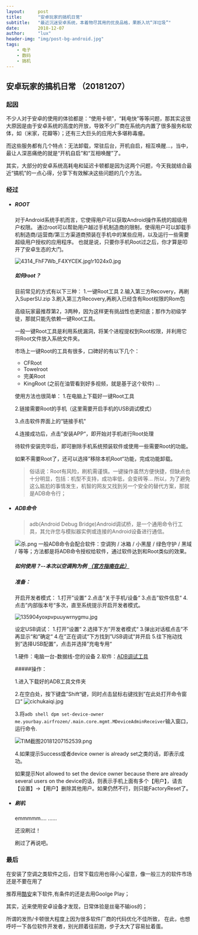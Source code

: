 ```yaml
---
layout:     post
title:      "安卓玩家的搞机日常"
subtitle:   "最近沉迷安卓系统，本着物尽其用的优良品格，果断入坑“洋垃圾”"
date:       2018-12-07
author:     "lux"
header-img: "img/post-bg-android.jpg"
tags:
    - 电子  
    - 数码
    - 搞机
---
```


## 安卓玩家的搞机日常 （20181207）
>





### 起因
不少人对于安卓的使用的体验都是：“使用卡顿”，“耗电快”等等问题，那其实这很大原因是由于安卓系统的高度的开放，导致不少厂商在系统内内置了很多服务和软体，如（米家，花瓣等）；还有三大巨头的应用大多堪称毒瘤。

而这些服务都有几个特点：无法卸载，常驻后台，开机自启，相互唤醒...，当中，最让人深恶痛绝的就是“开机自启”和“互相唤醒”了。

其实，大部分的安卓系统高耗电和延迟卡顿都是因为这两个问题，今天我就结合最近“搞机”的一点心得，分享下有效解决这些问题的几个方法。


### 经过

* ##### ROOT
	对于Android系统手机而言，它使得用户可以获取Android操作系统的超级用户权限。
    通过root可以帮助用户越过手机制造商的限制，使得用户可以卸载手机制造商/运营商/第三方渠道商预装在手机中的某些应用，以及运行一些需要超级用户授权的应用程序。
    也就是说，只要你手机Root过之后，你才算是叩开了安卓生态的大门。

    ![4314_FhF7Wb_F4XYCEK.jpg!r1024x0.jpg](https://i.loli.net/2018/12/07/5c0a20d9e9641.jpg)

   ##### 如何root？
    目前常见的方式有以下三种：
    1.一键Root工具
    2.输入第三方Recovery，再刷入SuperSU.zip
    3.刷入第三方Recovery,再刷入已经含有Root权限的Rom包

    高级玩家最推荐第2，3两种，因为这样更有挑战性也更彻底；那作为初级学徒，那就只能先依赖一键Root工具。

    一般一键Root工具是利用系统漏洞，将某个进程提权到Root权限，并利用它将Root文件放入系统文件夹。

    市场上一键Root的工具有很多，口碑好的有以下几个：
    * CFRoot
    * Towelroot
    * 完美Root
    * KingRoot (之前在油管看到好多视频，就是基于这个软件)
     ...

     使用方法也很简单：
     1.在电脑上下载好一键Root工具
     
     2.链接需要Root的手机（这里需要开启手机的USB调试模式）
     
     3.点击软件界面上的“链接手机"
     
     4.连接成功后，点击”安装APP“，即开始对手机进行Root处理

     待软件安装完毕后，即可删除手机系统预装软件或使用一些需要Root的功能。

     如果不需要Root了，还可以选择”移除本机Root“功能，完成功能卸载。

    > 俗话说：Root有风险，刷机需谨慎。一键操作虽然方便快捷，但缺点也十分明显，包括：机型不支持，成功率低，会变砖等...
    > 所以，为了避免这么尴尬的事情发生，机智的网友又找到另一个安全的替代方案，那就是ADB命令行；

* ##### ADB命令
   
   > adb(Android Debug Bridge)Android调试桥，是一个通用命令行工具，其允许您与模拟器实例或连接的Android设备进行通信。

    ![杀.png](https://i.loli.net/2018/12/07/5c0a1ceb4ef97.png)
	一般ADB命令会配合软件：空调狗 / 冰箱 / 小黑屋 / 绿色守护 / 黑域  /  等等；方法都是将ADB命令授权给软件，通过软件达到和Root类似的效果。

    ##### 如何使用？--本次以空调狗为例 [（官方指南在此）](https://github.com/hyongbai/AirFrozenGranter)

   ##### 准备：

    开启开发者模式：
    1.打开”设置“
    2.点击”关于手机/设备“
    3.点击”软件信息“
    4.点击”内部版本号“多次，直至系统提示开启开发者模式。

	![135904yoxpvpuuywrnygmu.jpg](https://i.loli.net/2018/12/07/5c0a1eb7ab474.jpg)

    设定USB调试：
    1.打开”设置“
    2.选择下方”开发者模式“
    3.弹出对话框点击”不再显示“和”确定“
    4.在”正在调试“下方找到”USB调试“并开启
    5.往下拖动找到”选择USB配置“，点击并选择”充电专用“

    1.硬件：电脑一台-数据线-您的设备
    2.软件：[ADB调试工具](https://pan.baidu.com/s/1OTAM1AjngpuNrQpN14ZWUA)

	#####操作：
  
    1.进入下载好的ADB工具文件夹
    
    2.在空白处，按下键盘”Shift“键，同时点击鼠标右键找到”在此处打开命令窗口“
    ![cichukaiqi.jpg](https://i.loli.net/2018/12/07/5c0a1cea359be.jpg)
    
    3.将`` adb shell dpm set-device-owner me.yourbay.airfrozen/.main.core.mgmt.MDeviceAdminReceiver ``输入窗口，运行命令.

    ![TIM截图20181207152539.png](https://i.loli.net/2018/12/07/5c0a2087c1101.png)
    
    
    4.如果提示Success或者device owner is already set之类的话，即表示成功。

    如果提示Not allowed to set the device owner because there are already several users on the device的话，则表示手机上面有多个【用户】，请去【设置】→【用户】删除其他用户。如果仍然不行，则只能FactoryReset了。


* ##### 刷机

	emmmmm....
    ......

    还没刷过！
    
    刷过了再说吧。

### 最后
在安装了空调之类软件之后，日常下载应用也得小心留意，像一般三方的软件市场还是不要在用了

推荐用[酷安](https://www.coolapk.com)来下软件,有条件的还是去用Goolge Play；

其实，近来使用安卓设备才发现，日常体验是丝毫不输ios的；

所谓的发热/卡顿很大程度上因为很多软件厂商的代码优化不佳所致，
在此，也想呼吁一下各位软件开发者，别光顾着往前跑，步子太大了容易扯着蛋。
